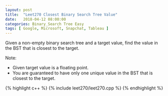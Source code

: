 ```yaml
---
layout: post
title:  "Leet270 Closest Binary Search Tree Value"
date:   2018-04-12 08:00:00
categories: Binary_Search Tree Easy
tags: [ Google, Microsoft, Snapchat, Tableau ]
---
```


Given a non-empty binary search tree and a target value, find the value in the BST that is closest to the target.

Note:
 - Given target value is a floating point.
 - You are guaranteed to have only one unique value in the BST that is closest to the target.

{% highlight c++ %}
{% include leet270/leet270.cpp %}
{% endhighlight %}